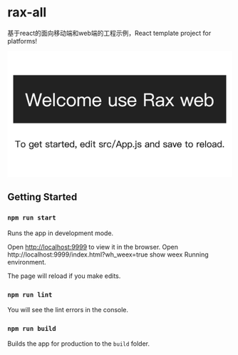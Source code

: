 # rax-all
基于react的面向移动端和web端的工程示例，React template project for platforms!

<p align="center">
  <img src="screenshot/rax.png">
</p>

## Getting Started

### `npm run start`

Runs the app in development mode.

Open [http://localhost:9999](http://localhost:9999) to view it in the browser.
Open http://localhost:9999/index.html?wh_weex=true show weex Running environment.

The page will reload if you make edits.

### `npm run lint`

You will see the lint errors in the console.

### `npm run build`

Builds the app for production to the `build` folder.
